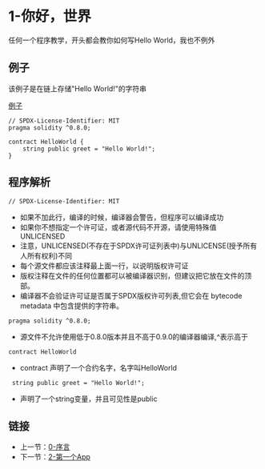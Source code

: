 # 1-你好，世界

任何一个程序教学，开头都会教你如何写Hello World，我也不例外

## 例子

该例子是在链上存储"Hello World!"的字符串

[例子](./HelloWorld.sol)

```solidity
// SPDX-License-Identifier: MIT
pragma solidity ^0.8.0;

contract HelloWorld {
    string public greet = "Hello World!";
}
```

## 程序解析

```solidity
// SPDX-License-Identifier: MIT
```

* 如果不加此行，编译的时候，编译器会警告，但程序可以编译成功
* 如果你不想指定一个许可证，或者源代码不开源，请使用特殊值UNLICENSED
* 注意，UNLICENSED(不存在于SPDX许可证列表中)与UNLICENSE(授予所有人所有权利)不同
* 每个源文件都应该注释最上面一行，以说明版权许可证
* 版权注释在文件的任何位置都可以被编译器识别，但建议把它放在文件的顶部。
* 编译器不会验证许可证是否属于SPDX版权许可列表,但它会在 bytecode metadata 中包含提供的字符串。

```solidity
pragma solidity ^0.8.0;
```

* 源文件不允许使用低于0.8.0版本并且不高于0.9.0的编译器编译,^表示高于

```solidity
contract HelloWorld
```

* contract 声明了一个合约名字，名字叫HelloWorld

```solidity
 string public greet = "Hello World!";
```

* 声明了一个string变量，并且可见性是public

## 链接

* 上一节：[0-序言](../Preface/Preface.md)
* 下一节：[2-第一个App](../FirstApp/FirstApp.md)